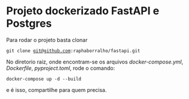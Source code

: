# Projeto dockerizado FastAPI e Postgres 

Para rodar o projeto basta clonar

<code>git clone git@github.com:raphaborralho/fastapi.git</code>

No diretorio raiz, onde encontram-se os arquivos _docker-compose.yml_, _Dockerfile_, _pyproject.toml_, rode o comando:

<code>docker-compose up -d --build</code>

e é isso, compartilhe para quem precisa.
